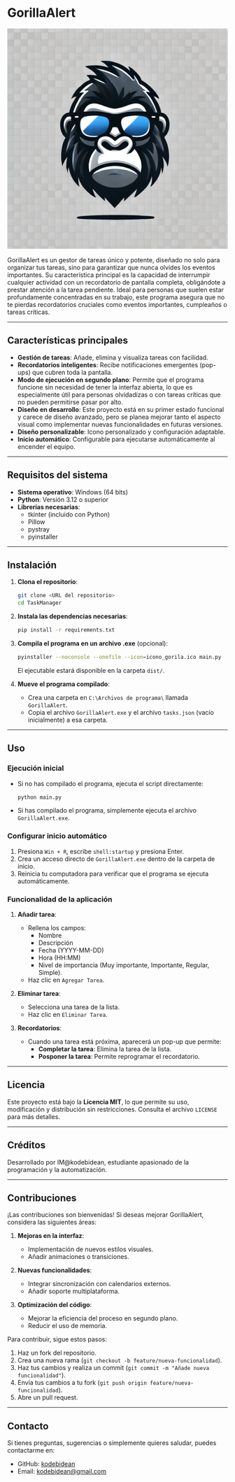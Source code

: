 # GorillaAlert

![GorillaAlert Icono](icoGestortareas.webp)

GorillaAlert es un gestor de tareas único y potente, diseñado no solo para organizar tus tareas, sino para garantizar que nunca olvides los eventos importantes. Su característica principal es la capacidad de interrumpir cualquier actividad con un recordatorio de pantalla completa, obligándote a prestar atención a la tarea pendiente. Ideal para personas que suelen estar profundamente concentradas en su trabajo, este programa asegura que no te pierdas recordatorios cruciales como eventos importantes, cumpleaños o tareas críticas.

---

## Características principales

- **Gestión de tareas**: Añade, elimina y visualiza tareas con facilidad.
- **Recordatorios inteligentes**: Recibe notificaciones emergentes (pop-ups) que cubren toda la pantalla.
- **Modo de ejecución en segundo plano**: Permite que el programa funcione sin necesidad de tener la interfaz abierta, lo que es especialmente útil para personas olvidadizas o con tareas críticas que no pueden permitirse pasar por alto.
- **Diseño en desarrollo**: Este proyecto está en su primer estado funcional y carece de diseño avanzado, pero se planea mejorar tanto el aspecto visual como implementar nuevas funcionalidades en futuras versiones.
- **Diseño personalizable**: Icono personalizado y configuración adaptable.
- **Inicio automático**: Configurable para ejecutarse automáticamente al encender el equipo.

---

## Requisitos del sistema

- **Sistema operativo**: Windows (64 bits)
- **Python**: Versión 3.12 o superior
- **Librerías necesarias**:
  - tkinter (incluido con Python)
  - Pillow
  - pystray
  - pyinstaller

---

## Instalación

1. **Clona el repositorio**:
   ```bash
   git clone <URL del repositorio>
   cd TaskManager
   ```

2. **Instala las dependencias necesarias**:
   ```bash
   pip install -r requirements.txt
   ```

3. **Compila el programa en un archivo .exe** (opcional):
   ```bash
   pyinstaller --noconsole --onefile --icon=icono_gorila.ico main.py
   ```

   El ejecutable estará disponible en la carpeta `dist/`.

4. **Mueve el programa compilado**:
   - Crea una carpeta en `C:\Archivos de programa\` llamada `GorillaAlert`.
   - Copia el archivo `GorillaAlert.exe` y el archivo `tasks.json` (vacío inicialmente) a esa carpeta.

---

## Uso

### Ejecución inicial

- Si no has compilado el programa, ejecuta el script directamente:
  ```bash
  python main.py
  ```

- Si has compilado el programa, simplemente ejecuta el archivo `GorillaAlert.exe`.

### Configurar inicio automático

1. Presiona `Win + R`, escribe `shell:startup` y presiona Enter.
2. Crea un acceso directo de `GorillaAlert.exe` dentro de la carpeta de inicio.
3. Reinicia tu computadora para verificar que el programa se ejecuta automáticamente.

### Funcionalidad de la aplicación

1. **Añadir tarea**:
   - Rellena los campos:
     - Nombre
     - Descripción
     - Fecha (YYYY-MM-DD)
     - Hora (HH:MM)
     - Nivel de importancia (Muy importante, Importante, Regular, Simple).
   - Haz clic en `Agregar Tarea`.

2. **Eliminar tarea**:
   - Selecciona una tarea de la lista.
   - Haz clic en `Eliminar Tarea`.

3. **Recordatorios**:
   - Cuando una tarea está próxima, aparecerá un pop-up que permite:
     - **Completar la tarea**: Elimina la tarea de la lista.
     - **Posponer la tarea**: Permite reprogramar el recordatorio.

---

## Licencia

Este proyecto está bajo la **Licencia MIT**, lo que permite su uso, modificación y distribución sin restricciones. Consulta el archivo `LICENSE` para más detalles.

---

## Créditos

Desarrollado por IM@kodebidean, estudiante apasionado de la programación y la automatización.

---

## Contribuciones

¡Las contribuciones son bienvenidas! Si deseas mejorar GorillaAlert, considera las siguientes áreas:

1. **Mejoras en la interfaz**:
   - Implementación de nuevos estilos visuales.
   - Añadir animaciones o transiciones.

2. **Nuevas funcionalidades**:
   - Integrar sincronización con calendarios externos.
   - Añadir soporte multiplataforma.

3. **Optimización del código**:
   - Mejorar la eficiencia del proceso en segundo plano.
   - Reducir el uso de memoria.

Para contribuir, sigue estos pasos:

1. Haz un fork del repositorio.
2. Crea una nueva rama (`git checkout -b feature/nueva-funcionalidad`).
3. Haz tus cambios y realiza un commit (`git commit -m "Añade nueva funcionalidad"`).
4. Envía tus cambios a tu fork (`git push origin feature/nueva-funcionalidad`).
5. Abre un pull request.

---

## Contacto

Si tienes preguntas, sugerencias o simplemente quieres saludar, puedes contactarme en:

- GitHub: [kodebidean](https://github.com/kodebidean)
- Email: [kodebidean@gmail.com](mailto:kodebidean@gmail.com)
